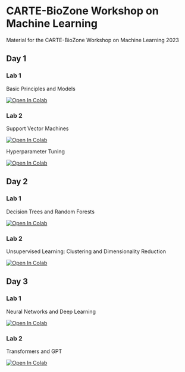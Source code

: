 # CARTE-BioZone Workshop on Machine Learning
Material for the CARTE-BioZone Workshop on Machine Learning 2023


## Day 1

### Lab 1

Basic Principles and Models 

[![Open In Colab](https://colab.research.google.com/assets/colab-badge.svg)](https://colab.research.google.com/github/alexwolson/carte-biozone-workshop/blob/main/Lab-1-1.ipynb)

### Lab 2

Support Vector Machines

[![Open In Colab](https://colab.research.google.com/assets/colab-badge.svg)](https://colab.research.google.com/github/alexwolson/carte-biozone-workshop/blob/main/SVMs.ipynb)

Hyperparameter Tuning

[![Open In Colab](https://colab.research.google.com/assets/colab-badge.svg)](https://colab.research.google.com/github/alexwolson/carte-biozone-workshop/blob/main/Lab-1-2.ipynb)

## Day 2

### Lab 1

Decision Trees and Random Forests

[![Open In Colab](https://colab.research.google.com/assets/colab-badge.svg)](https://colab.research.google.com/github/alexwolson/carte-biozone-workshop/blob/main/Lab-2-1.ipynb)

### Lab 2

Unsupervised Learning: Clustering and Dimensionality Reduction

[![Open In Colab](https://colab.research.google.com/assets/colab-badge.svg)](https://colab.research.google.com/github/alexwolson/carte-biozone-workshop/blob/main/Lab-2-2.ipynb)

## Day 3

### Lab 1

Neural Networks and Deep Learning

[![Open In Colab](https://colab.research.google.com/assets/colab-badge.svg)](https://colab.research.google.com/github/alexwolson/carte-biozone-workshop/blob/main/Lab-3-1.ipynb)

### Lab 2

Transformers and GPT

[![Open In Colab](https://colab.research.google.com/assets/colab-badge.svg)](https://colab.research.google.com/github/alexwolson/carte-biozone-workshop/blob/main/Lab-3-2.ipynb)
